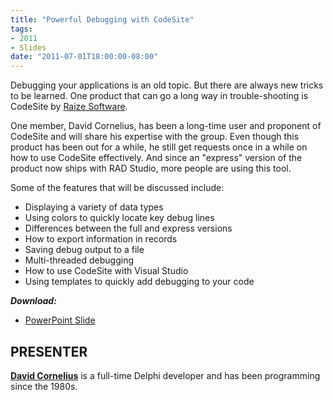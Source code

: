 ```yaml
---
title: "Powerful Debugging with CodeSite"
tags:
- 2011
- Slides
date: "2011-07-01T18:00:00-08:00"
---
```


Debugging your applications is an old topic. But there are always new tricks to be learned.  One product that can go a long way in trouble-shooting is CodeSite by [Raize Software](http://www.raize.com).  

One member, David Cornelius, has been a long-time user and proponent of CodeSite and will share his expertise with the group.  Even though this product has been out for a while, he still get requests once in a while on how to use CodeSite effectively.  And since an "express" version of the product now ships with RAD Studio, more people are using this tool.

Some of the features that will be discussed include:

- Displaying a variety of data types
- Using colors to quickly locate key debug lines
- Differences between the full and express versions
- How to export information in records
- Saving debug output to a file
- Multi-threaded debugging
- How to use CodeSite with Visual Studio
- Using templates to quickly add debugging to your code

***Download:***
- [PowerPoint Slide](https://presentations.odug.org/2011-08_CodeSite/CodeSite_2011-08.pptx)

## PRESENTER ##

[**David Cornelius**](https://corneliusconcepts.tech/aboutme) is a full-time Delphi developer and has been programming since the 1980s.
